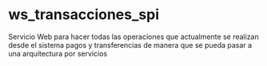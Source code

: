 # ws_transacciones_spi

Servicio Web para hacer todas las operaciones que actualmente se realizan desde el sistema pagos y transferencias de manera que se pueda pasar a una arquitectura por servicios